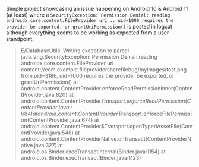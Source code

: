 Simple project showcasing an issue happening on Android 10 & Android 11 (at least) where a
`SecurityException: Permission Denial: reading androidx.core.content.FileProvider uri .. uid=1000 requires the provider be exported, or grantUriPermission()`
is posted in logcat although everything seems to be working as expected from a user standpoint.

> E/DatabaseUtils: Writing exception to parcel
      java.lang.SecurityException: Permission Denial: reading androidx.core.content.FileProvider uri content://com.example.fileprovidersharefilebug/myimages/test.png from pid=3186, uid=1000 requires the provider be exported, or grantUriPermission()
          at android.content.ContentProvider.enforceReadPermissionInner(ContentProvider.java:820)
          at android.content.ContentProvider$Transport.enforceReadPermission(ContentProvider.java:684)
          at android.content.ContentProvider$Transport.enforceFilePermission(ContentProvider.java:674)
          at android.content.ContentProvider$Transport.openTypedAssetFile(ContentProvider.java:548)
          at android.content.ContentProviderNative.onTransact(ContentProviderNative.java:327)
          at android.os.Binder.execTransactInternal(Binder.java:1154)
          at android.os.Binder.execTransact(Binder.java:1123)
